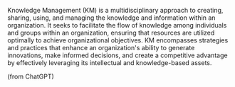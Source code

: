 Knowledge Management (KM) is a multidisciplinary approach to creating, sharing, using, and managing the knowledge and information within an organization. It seeks to facilitate the flow of knowledge among individuals and groups within an organization, ensuring that resources are utilized optimally to achieve organizational objectives. KM encompasses strategies and practices that enhance an organization's ability to generate innovations, make informed decisions, and create a competitive advantage by effectively leveraging its intellectual and knowledge-based assets.

(from ChatGPT)
